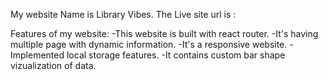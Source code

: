 My website Name is Library Vibes.
The Live site url is : 

Features of my website:
-This website is built with react router.
-It's having multiple page with dynamic information.
-It's a responsive website.
-Implemented local storage features.
-It contains custom bar shape vizualization of data.
